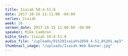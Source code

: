 ```yaml
---
title: Isaiah 50:4-51:8
date: 2017-10-16 11:11:00 -04:00
series: Isaiah
week: 26
sermon_date: 2017-10-15 11:00:00 -04:00
speaker: Mike Cambron
bible_text: Isaiah 50:4-51:8
audio_file: "/uploads/01%20Isaiah%2050_4-51_8%201.mp3"
thumbnail_image: "/uploads/Isaiah-Web-Banner.jpg"
---
```



